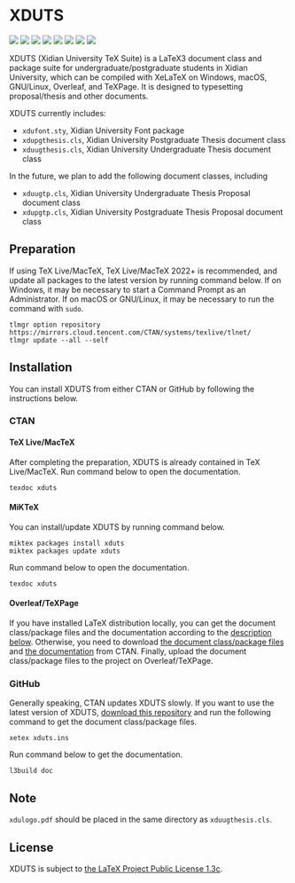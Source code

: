 # XDUTS

[![](https://img.shields.io/ctan/v/xduts)](https://www.ctan.org/pkg/xduts) [![](https://img.shields.io/github/v/tag/note286/xduts)](https://github.com/note286/xduts/tags) [![](https://img.shields.io/github/license/note286/xduts)](https://github.com/note286/xduts/blob/main/LICENSE) [![](https://img.shields.io/github/stars/note286/xduts)](https://github.com/note286/xduts) [![](https://img.shields.io/github/discussions/note286/xduts)](https://github.com/note286/xduts/discussions) [![](https://img.shields.io/github/issues/note286/xduts)](https://github.com/note286/xduts/issues?q=is%3Aopen+is%3Aissue) [![](https://img.shields.io/github/issues-closed/note286/xduts)](https://github.com/note286/xduts/issues?q=is%3Aissue+is%3Aclosed) [![](https://img.shields.io/github/commit-activity/m/note286/xduts)](https://github.com/note286/xduts/commits/main)

XDUTS (Xidian University TeX Suite) is a LaTeX3 document class and package suite for undergraduate/postgraduate students in Xidian University, which can be compiled with XeLaTeX on Windows, macOS, GNU/Linux, Overleaf, and TeXPage. It is designed to typesetting proposal/thesis and other documents.

XDUTS currently includes:

- `xdufont.sty`, Xidian University Font package
- `xdupgthesis.cls`, Xidian University Postgraduate Thesis document class
- `xduugthesis.cls`, Xidian University Undergraduate Thesis document class

In the future, we plan to add the following document classes, including 

- `xduugtp.cls`, Xidian University Undergraduate Thesis Proposal document class
- `xdupgtp.cls`, Xidian University Postgraduate Thesis Proposal document class

## Preparation

If using TeX Live/MacTeX, TeX Live/MacTeX 2022+ is recommended, and update all packages to the latest version by running command below. If on Windows, it may be necessary to start a Command Prompt as an Administrator. If on macOS or GNU/Linux, it may be necessary to run the command with `sudo`.

```shell
tlmgr option repository https://mirrors.cloud.tencent.com/CTAN/systems/texlive/tlnet/
tlmgr update --all --self
```

## Installation

You can install XDUTS from either CTAN or GitHub by following the instructions below. 

### CTAN

#### TeX Live/MacTeX

After completing the preparation, XDUTS is already contained in TeX Live/MacTeX. Run command below to open the documentation.

```shell
texdoc xduts
```

#### MiKTeX

You can install/update XDUTS by running command below.

```shell
miktex packages install xduts
miktex packages update xduts
```

Run command below to open the documentation.

```shell
texdoc xduts
```

#### Overleaf/TeXPage

If you have installed LaTeX distribution locally, you can get the document class/package files and the documentation according to the [description below](#github). Otherwise, you need to download [the document class/package files](https://mirrors.cloud.tencent.com/CTAN/systems/texlive/tlnet/archive/xduts.tar.xz) and [the documentation](https://mirrors.cloud.tencent.com/CTAN/systems/texlive/tlnet/archive/xduts.doc.tar.xz) from CTAN. Finally, upload the document class/package files to the project on Overleaf/TeXPage.

### GitHub

Generally speaking, CTAN updates XDUTS slowly. If you want to use the latest version of XDUTS, [download this repository](https://github.com/note286/xduts/archive/refs/heads/main.zip) and run the following command to get the document class/package files.

```shell
xetex xduts.ins
```

Run command below to get the documentation.

```shell
l3build doc
```

## Note

`xdulogo.pdf` should be placed in the same directory as `xduugthesis.cls`.

## License

XDUTS is subject to [the LaTeX Project Public License 1.3c](https://ctan.org/license/lppl1.3).
